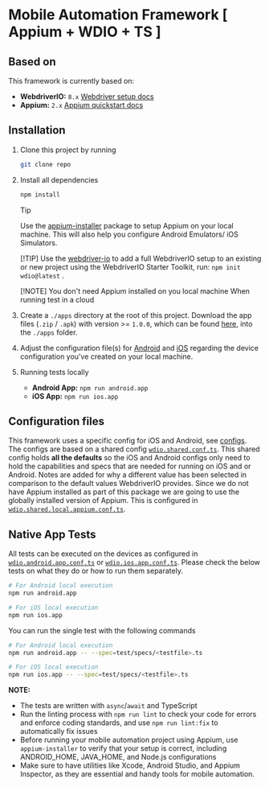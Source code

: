 # Mobile Automation Framework [ Appium + WDIO + TS ]

## Based on

This framework is currently based on:

- **WebdriverIO:** `8.x` [Webdriver setup docs](https://webdriver.io/docs/typescript/)
- **Appium:** `2.x` [Appium quickstart docs](https://appium.io/docs/en/latest/quickstart/)

## Installation

1. Clone this project by running

    ```sh
    git clone repo
    ```

2. Install all dependencies

    ```sh
    npm install
    ```

    > [!TIP]
    > Use the [appium-installer](https://github.com/AppiumTestDistribution/appium-installer) package to setup Appium on your local machine. This will also help you configure Android Emulators/ iOS Simulators.
    >
    > [!TIP]
    > Use the [webdriver-io](https://webdriver.io/docs/gettingstarted) to add a full WebdriverIO setup to an existing or new project using the WebdriverIO Starter Toolkit, run: `npm init wdio@latest` .
    >
    > [!NOTE]
    > You don't need Appium installed on you local machine When running test in a cloud

3. Create a `./apps` directory at the root of this project. Download the app files (`.zip` / `.apk`) with version >= `1.0.0`, which can be found [here](https://github.com/webdriverio/native-demo-app/releases), into the `./apps` folder.

4. Adjust the configuration file(s) for [Android](./config/wdio.android.app.conf.ts) and [iOS](./config/wdio.ios.app.conf.ts) regarding the device configuration you've created on your local machine.

5. Running tests locally
    - **Android App:** `npm run android.app`
    - **iOS App:** `npm run ios.app`

## Configuration files

This framework uses a specific config for iOS and Android, see [configs](./config). The configs are based on a shared config
[`wdio.shared.conf.ts`](./config/wdio.shared.conf.ts).
This shared config holds **all the defaults** so the iOS and Android configs only need to hold the capabilities and specs that are needed for running on iOS and or Android.
Notes are added for why a different value has been selected in comparison to the default values WebdriverIO provides.
Since we do not have Appium installed as part of this package we are going to use the globally installed version of Appium. This is configured in [`wdio.shared.local.appium.conf.ts`](./config/wdio.shared.local.appium.conf.ts).

## Native App Tests

All tests can be executed on the devices as configured in [`wdio.android.app.conf.ts`](./config/wdio.android.app.conf.ts) or [`wdio.ios.app.conf.ts`](./config/wdio.ios.app.conf.ts). Please check the below tests on what they do or how to run them separately.

```sh
# For Android local execution
npm run android.app

# For iOS local execution
npm run ios.app
```

You can run the single test with the following commands

```sh
# For Android local execution
npm run android.app -- --spec=test/specs/<testfile>.ts

# For iOS local execution
npm run ios.app -- --spec=test/specs/<testfile>.ts
```

**NOTE:**

- The tests are written with `async`/`await` and TypeScript
- Run the linting process with `npm run lint` to check your code for errors and enforce coding standards, and use `npm run lint:fix` to automatically fix issues
- Before running your mobile automation project using Appium, use `appium-installer` to verify that your setup is correct, including ANDROID_HOME, JAVA_HOME, and Node.js configurations
- Make sure to have utilities like Xcode, Android Studio, and Appium Inspector, as they are essential and handy tools for mobile automation.

